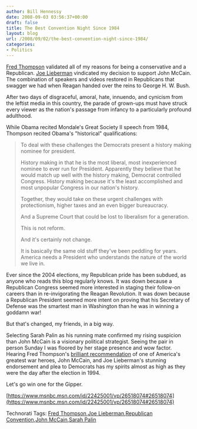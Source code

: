 ```yaml
---
author: Bill Hennessy
date: 2008-09-03 03:56:37+00:00
draft: false
title: The Best Convention Night Since 1984
layout: blog
url: /2008/09/02/the-best-convention-night-since-1984/
categories:
- Politics
---
```


[Fred Thompson](https://voices.washingtonpost.com/the-trail/2008/09/02/remarks_former_sen_fred_thomps.html) validated all of my reasons for being a conservative and a Republican. [Joe Lieberman](https://voices.washingtonpost.com/the-trail/2008/09/02/remarks_sen_joe_lieberman.html) vindicated my decision to support John McCain. The combination of speakers and videos restored in Republicans that swagger we had when Reagan handed over the reins to George H. W. Bush.

After two days of disgraceful, amoral, hate, innuendo, and cynicism from the leftist media in this country, the parade of grown-ups must have struck every viewer as the nation's passage from infancy to a particularly profound adulthood.

While Obama recited Mondale's Great Society II speech from 1984, Thompson recited Obama's "historical" qualifications:

> To deal with these challenges the Democrats present a history making nominee for president.  
> 
> History making in that he is the most liberal, most inexperienced nominee to ever run for President. Apparently they believe that he would match up well with the history making, Democrat controlled Congress. History making because it's the least accomplished and most unpopular Congress in our nation's history.  
> 
> Together, they would take on these urgent challenges with protectionism, higher taxes and an even bigger bureaucracy.  
> 
> And a Supreme Court that could be lost to liberalism for a generation.  
> 
> This is not reform.  
> 
> And it's certainly not change.  
> 
> It is basically the same old stuff they've been peddling for years. America needs a President who understands the nature of the world we live in.
> 
> 

Ever since the 2004 elections, my Republican pride has been subdued, as anyone who reads this blog regularly knows. It was down because a Republican Congress seemed more interested in staging their follow-on careers than in re-invigorating the Reagan Revolution. It was down because a Republican President seemed more intent on proving that his Secretary of Defense was the smartest man in Washington than he was in winning a goddamn war!

But that's changed, my friends, in a big way.  

Selecting Sarah Palin as his running mate confirmed my rising suspicion than John McCain is a visionary political strategist. Seeing the pair in person Sunday I was floored by her stage presence and wow factor. Hearing Fred Thompson's [brilliant recommendation](https://wizbangblog.com/content/2008/09/02/unbelievable-speech.php) of one of America's greatest war heroes, John McCain, and Joe Lieberman's stunning endorsement and plea to Democrats has my spirits almost as high as they were the day after the election in 1994.  

Let's go win one for the Gipper.

[https://www.msnbc.msn.com/id/22425001/vp/26518074#26518074](https://www.msnbc.msn.com/id/22425001/vp/26518074#26518074)

Technorati Tags: [Fred Thompson](https://technorati.com/tags/Fred%20Thompson),[Joe Lieberman](https://technorati.com/tags/Joe%20Lieberman),[Republican Convention](https://technorati.com/tags/Republican%20Convention),[John McCain](https://technorati.com/tags/John%20McCain),[Sarah Palin](https://technorati.com/tags/Sarah%20Palin)
